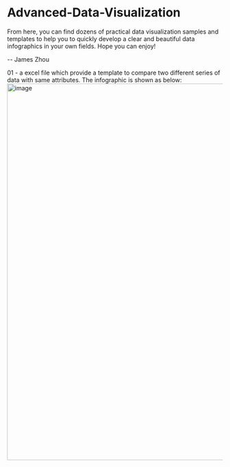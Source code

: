 # Advanced-Data-Visualization
From here, you can find dozens of practical data visualization samples and templates to help you to quickly develop a clear and beautiful data infographics in your own fields. 
Hope you can enjoy!

-- James Zhou

01 - a excel file which provide a template to compare two different series of data with same attributes. The infographic is shown as below: 
<img width="880" alt="image" src="https://github.com/user-attachments/assets/c3fa0ea3-b43b-438d-9240-4c43e4c64697" />
